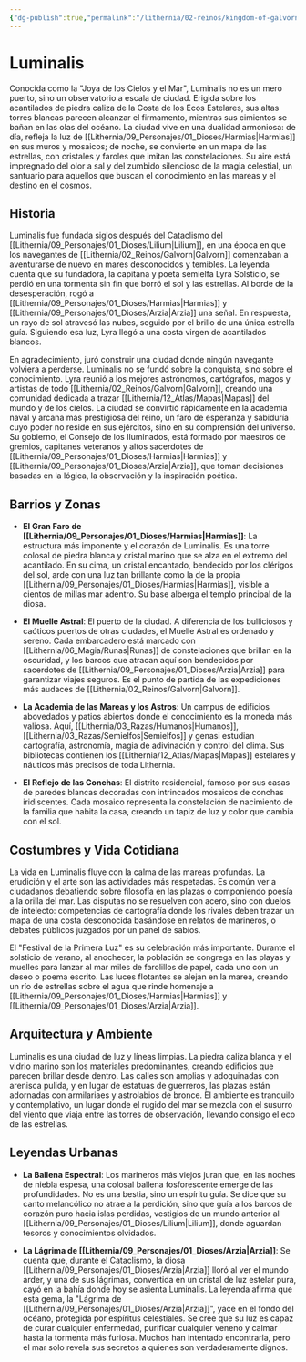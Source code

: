 ```yaml
---
{"dg-publish":true,"permalink":"/lithernia/02-reinos/kingdom-of-galvorn/luminalis/","title":"Luminalis","tags":["lithernia","ciudad","Galvorn"]}
---
```


# Luminalis

Conocida como la "Joya de los Cielos y el Mar", Luminalis no es un mero puerto, sino un observatorio a escala de ciudad. Erigida sobre los acantilados de piedra caliza de la Costa de los Ecos Estelares, sus altas torres blancas parecen alcanzar el firmamento, mientras sus cimientos se bañan en las olas del océano. La ciudad vive en una dualidad armoniosa: de día, refleja la luz de [[Lithernia/09_Personajes/01_Dioses/Harmias\|Harmias]] en sus muros y mosaicos; de noche, se convierte en un mapa de las estrellas, con cristales y faroles que imitan las constelaciones. Su aire está impregnado del olor a sal y del zumbido silencioso de la magia celestial, un santuario para aquellos que buscan el conocimiento en las mareas y el destino en el cosmos.

## Historia

Luminalis fue fundada siglos después del Cataclismo del [[Lithernia/09_Personajes/01_Dioses/Lilium\|Lilium]], en una época en que los navegantes de [[Lithernia/02_Reinos/Galvorn\|Galvorn]] comenzaban a aventurarse de nuevo en mares desconocidos y temibles. La leyenda cuenta que su fundadora, la capitana y poeta semielfa Lyra Solsticio, se perdió en una tormenta sin fin que borró el sol y las estrellas. Al borde de la desesperación, rogó a [[Lithernia/09_Personajes/01_Dioses/Harmias\|Harmias]] y [[Lithernia/09_Personajes/01_Dioses/Arzia\|Arzia]] una señal. En respuesta, un rayo de sol atravesó las nubes, seguido por el brillo de una única estrella guía. Siguiendo esa luz, Lyra llegó a una costa virgen de acantilados blancos.

En agradecimiento, juró construir una ciudad donde ningún navegante volviera a perderse. Luminalis no se fundó sobre la conquista, sino sobre el conocimiento. Lyra reunió a los mejores astrónomos, cartógrafos, magos y artistas de todo [[Lithernia/02_Reinos/Galvorn\|Galvorn]], creando una comunidad dedicada a trazar [[Lithernia/12_Atlas/Mapas\|Mapas]] del mundo y de los cielos. La ciudad se convirtió rápidamente en la academia naval y arcana más prestigiosa del reino, un faro de esperanza y sabiduría cuyo poder no reside en sus ejércitos, sino en su comprensión del universo. Su gobierno, el Consejo de los Iluminados, está formado por maestros de gremios, capitanes veteranos y altos sacerdotes de [[Lithernia/09_Personajes/01_Dioses/Harmias\|Harmias]] y [[Lithernia/09_Personajes/01_Dioses/Arzia\|Arzia]], que toman decisiones basadas en la lógica, la observación y la inspiración poética.

## Barrios y Zonas

- **El Gran Faro de [[Lithernia/09_Personajes/01_Dioses/Harmias\|Harmias]]**: La estructura más imponente y el corazón de Luminalis. Es una torre colosal de piedra blanca y cristal marino que se alza en el extremo del acantilado. En su cima, un cristal encantado, bendecido por los clérigos del sol, arde con una luz tan brillante como la de la propia [[Lithernia/09_Personajes/01_Dioses/Harmias\|Harmias]], visible a cientos de millas mar adentro. Su base alberga el templo principal de la diosa.

- **El Muelle Astral**: El puerto de la ciudad. A diferencia de los bulliciosos y caóticos puertos de otras ciudades, el Muelle Astral es ordenado y sereno. Cada embarcadero está marcado con [[Lithernia/06_Magia/Runas\|Runas]] de constelaciones que brillan en la oscuridad, y los barcos que atracan aquí son bendecidos por sacerdotes de [[Lithernia/09_Personajes/01_Dioses/Arzia\|Arzia]] para garantizar viajes seguros. Es el punto de partida de las expediciones más audaces de [[Lithernia/02_Reinos/Galvorn\|Galvorn]].

- **La Academia de las Mareas y los Astros**: Un campus de edificios abovedados y patios abiertos donde el conocimiento es la moneda más valiosa. Aquí, [[Lithernia/03_Razas/Humanos\|Humanos]], [[Lithernia/03_Razas/Semielfos\|Semielfos]] y genasi estudian cartografía, astronomía, magia de adivinación y control del clima. Sus bibliotecas contienen los [[Lithernia/12_Atlas/Mapas\|Mapas]] estelares y náuticos más precisos de toda Lithernia.

- **El Reflejo de las Conchas**: El distrito residencial, famoso por sus casas de paredes blancas decoradas con intrincados mosaicos de conchas iridiscentes. Cada mosaico representa la constelación de nacimiento de la familia que habita la casa, creando un tapiz de luz y color que cambia con el sol.

## Costumbres y Vida Cotidiana

La vida en Luminalis fluye con la calma de las mareas profundas. La erudición y el arte son las actividades más respetadas. Es común ver a ciudadanos debatiendo sobre filosofía en las plazas o componiendo poesía a la orilla del mar. Las disputas no se resuelven con acero, sino con duelos de intelecto: competencias de cartografía donde los rivales deben trazar un mapa de una costa desconocida basándose en relatos de marineros, o debates públicos juzgados por un panel de sabios.

El "Festival de la Primera Luz" es su celebración más importante. Durante el solsticio de verano, al anochecer, la población se congrega en las playas y muelles para lanzar al mar miles de farolillos de papel, cada uno con un deseo o poema escrito. Las luces flotantes se alejan en la marea, creando un río de estrellas sobre el agua que rinde homenaje a [[Lithernia/09_Personajes/01_Dioses/Harmias\|Harmias]] y [[Lithernia/09_Personajes/01_Dioses/Arzia\|Arzia]].

## Arquitectura y Ambiente

Luminalis es una ciudad de luz y líneas limpias. La piedra caliza blanca y el vidrio marino son los materiales predominantes, creando edificios que parecen brillar desde dentro. Las calles son amplias y adoquinadas con arenisca pulida, y en lugar de estatuas de guerreros, las plazas están adornadas con armilariaes y astrolabios de bronce. El ambiente es tranquilo y contemplativo, un lugar donde el rugido del mar se mezcla con el susurro del viento que viaja entre las torres de observación, llevando consigo el eco de las estrellas.

## Leyendas Urbanas

- **La Ballena Espectral**: Los marineros más viejos juran que, en las noches de niebla espesa, una colosal ballena fosforescente emerge de las profundidades. No es una bestia, sino un espíritu guía. Se dice que su canto melancólico no atrae a la perdición, sino que guía a los barcos de corazón puro hacia islas perdidas, vestigios de un mundo anterior al [[Lithernia/09_Personajes/01_Dioses/Lilium\|Lilium]], donde aguardan tesoros y conocimientos olvidados.

- **La Lágrima de [[Lithernia/09_Personajes/01_Dioses/Arzia\|Arzia]]**: Se cuenta que, durante el Cataclismo, la diosa [[Lithernia/09_Personajes/01_Dioses/Arzia\|Arzia]] lloró al ver el mundo arder, y una de sus lágrimas, convertida en un cristal de luz estelar pura, cayó en la bahía donde hoy se asienta Luminalis. La leyenda afirma que esta gema, la "Lágrima de [[Lithernia/09_Personajes/01_Dioses/Arzia\|Arzia]]", yace en el fondo del océano, protegida por espíritus celestiales. Se cree que su luz es capaz de curar cualquier enfermedad, purificar cualquier veneno y calmar hasta la tormenta más furiosa. Muchos han intentado encontrarla, pero el mar solo revela sus secretos a quienes son verdaderamente dignos.